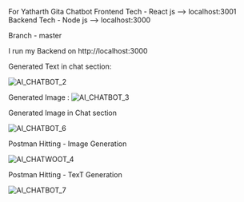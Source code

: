 For Yatharth Gita Chatbot 
   Frontend Tech - React js  --> localhost:3001
   Backend Tech - Node js    --> localhost:3000

Branch - master

I run my Backend on http://localhost:3000

Generated Text in chat section:

![AI_CHATBOT_2](https://github.com/user-attachments/assets/52e93075-f7c3-4412-a042-74582107e381)


Generated Image :
![AI_CHATBOT_3](https://github.com/user-attachments/assets/be385331-2646-4ea2-9b82-e8d6be1ba476)


Generated Image in Chat section 

![AI_CHATBOT_6](https://github.com/user-attachments/assets/012c8565-b279-4539-a994-74c1a31a6f78)


Postman Hitting - Image Generation

![AI_CHATWOOT_4](https://github.com/user-attachments/assets/2ea4e48b-9f6c-4045-9a1e-d500040800f0)


Postman Hitting - TexT Generation

![AI_CHATBOT_7](https://github.com/user-attachments/assets/e3954423-3644-4d8d-b5e0-577b11700398)


